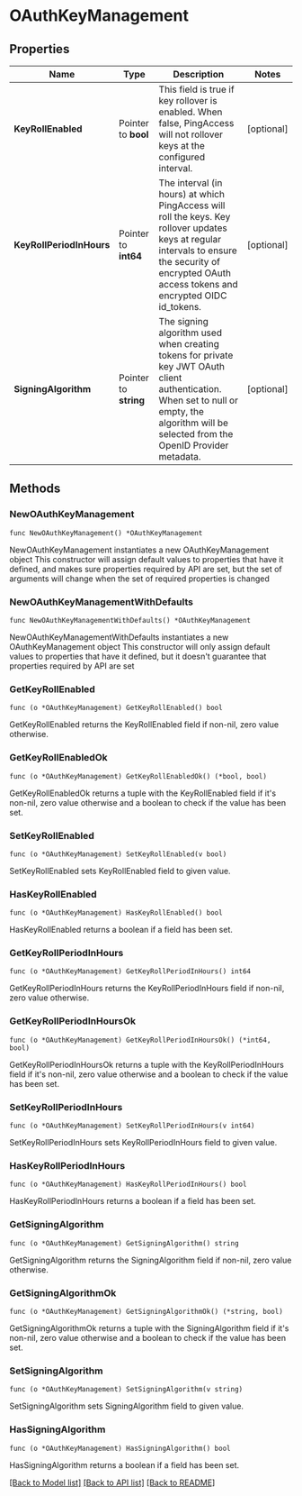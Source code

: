 # OAuthKeyManagement

## Properties

Name | Type | Description | Notes
------------ | ------------- | ------------- | -------------
**KeyRollEnabled** | Pointer to **bool** | This field is true if key rollover is enabled. When false, PingAccess will not rollover keys at the configured interval. | [optional] 
**KeyRollPeriodInHours** | Pointer to **int64** | The interval (in hours) at which PingAccess will roll the keys. Key rollover updates keys at regular intervals to ensure the security of encrypted OAuth access tokens and encrypted OIDC id_tokens. | [optional] 
**SigningAlgorithm** | Pointer to **string** | The signing algorithm used when creating tokens for private key JWT OAuth client authentication. When set to null or empty, the algorithm will be selected from the OpenID Provider metadata. | [optional] 

## Methods

### NewOAuthKeyManagement

`func NewOAuthKeyManagement() *OAuthKeyManagement`

NewOAuthKeyManagement instantiates a new OAuthKeyManagement object
This constructor will assign default values to properties that have it defined,
and makes sure properties required by API are set, but the set of arguments
will change when the set of required properties is changed

### NewOAuthKeyManagementWithDefaults

`func NewOAuthKeyManagementWithDefaults() *OAuthKeyManagement`

NewOAuthKeyManagementWithDefaults instantiates a new OAuthKeyManagement object
This constructor will only assign default values to properties that have it defined,
but it doesn't guarantee that properties required by API are set

### GetKeyRollEnabled

`func (o *OAuthKeyManagement) GetKeyRollEnabled() bool`

GetKeyRollEnabled returns the KeyRollEnabled field if non-nil, zero value otherwise.

### GetKeyRollEnabledOk

`func (o *OAuthKeyManagement) GetKeyRollEnabledOk() (*bool, bool)`

GetKeyRollEnabledOk returns a tuple with the KeyRollEnabled field if it's non-nil, zero value otherwise
and a boolean to check if the value has been set.

### SetKeyRollEnabled

`func (o *OAuthKeyManagement) SetKeyRollEnabled(v bool)`

SetKeyRollEnabled sets KeyRollEnabled field to given value.

### HasKeyRollEnabled

`func (o *OAuthKeyManagement) HasKeyRollEnabled() bool`

HasKeyRollEnabled returns a boolean if a field has been set.

### GetKeyRollPeriodInHours

`func (o *OAuthKeyManagement) GetKeyRollPeriodInHours() int64`

GetKeyRollPeriodInHours returns the KeyRollPeriodInHours field if non-nil, zero value otherwise.

### GetKeyRollPeriodInHoursOk

`func (o *OAuthKeyManagement) GetKeyRollPeriodInHoursOk() (*int64, bool)`

GetKeyRollPeriodInHoursOk returns a tuple with the KeyRollPeriodInHours field if it's non-nil, zero value otherwise
and a boolean to check if the value has been set.

### SetKeyRollPeriodInHours

`func (o *OAuthKeyManagement) SetKeyRollPeriodInHours(v int64)`

SetKeyRollPeriodInHours sets KeyRollPeriodInHours field to given value.

### HasKeyRollPeriodInHours

`func (o *OAuthKeyManagement) HasKeyRollPeriodInHours() bool`

HasKeyRollPeriodInHours returns a boolean if a field has been set.

### GetSigningAlgorithm

`func (o *OAuthKeyManagement) GetSigningAlgorithm() string`

GetSigningAlgorithm returns the SigningAlgorithm field if non-nil, zero value otherwise.

### GetSigningAlgorithmOk

`func (o *OAuthKeyManagement) GetSigningAlgorithmOk() (*string, bool)`

GetSigningAlgorithmOk returns a tuple with the SigningAlgorithm field if it's non-nil, zero value otherwise
and a boolean to check if the value has been set.

### SetSigningAlgorithm

`func (o *OAuthKeyManagement) SetSigningAlgorithm(v string)`

SetSigningAlgorithm sets SigningAlgorithm field to given value.

### HasSigningAlgorithm

`func (o *OAuthKeyManagement) HasSigningAlgorithm() bool`

HasSigningAlgorithm returns a boolean if a field has been set.


[[Back to Model list]](../README.md#documentation-for-models) [[Back to API list]](../README.md#documentation-for-api-endpoints) [[Back to README]](../README.md)


